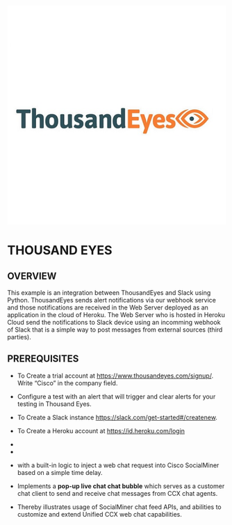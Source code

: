 
![image](https://github.com/ERICK-ZABALA/Thousand-Eyes/blob/master/slackBot/Thousand-Eyes-Bot.jpg?raw=true)

# THOUSAND EYES

## OVERVIEW

This example is an integration between ThousandEyes and Slack using Python. ThousandEyes sends alert notifications via our webhook service and those notifications are received in the Web Server deployed as an application in the cloud of Heroku. The Web Server who is hosted in Heroku Cloud send the notifications to Slack device using an incomming webhook of Slack that is a simple way to post messages from external sources (third parties).

## PREREQUISITES
*  To Create a trial account at https://www.thousandeyes.com/signup/. Write “Cisco” in the company field.
*  Configure a test with an alert that will trigger and clear alerts for your testing in Thousand Eyes.
*  To Create a Slack instance https://slack.com/get-started#/createnew. 
*  To Create a Heroku account at https://id.heroku.com/login
*  
*  

*    with a built-in logic to inject a web chat request into Cisco SocialMiner
   based on a simple time delay.

*  Implements a __pop-up live chat chat bubble__ which serves as a customer chat client to send and receive chat
   messages from CCX chat agents.

*  Thereby illustrates usage of SocialMiner chat feed APIs, and abilities to customize and extend Unified CCX
   web chat capabilities.

